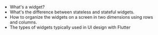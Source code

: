 - What's a widget?
- What's the difference between stateless and stateful widgets. 
- How to organize the widgets on a screen in two dimensions using rows and columns.
- The types of widgets typically used in UI design with Flutter